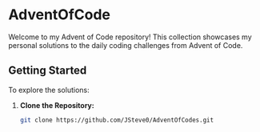# AdventOfCode

Welcome to my Advent of Code repository! This collection showcases my personal solutions to the daily coding challenges from Advent of Code. 

## Getting Started

To explore the solutions:

1. **Clone the Repository:**
   ```bash
   git clone https://github.com/JSteve0/AdventOfCodes.git
